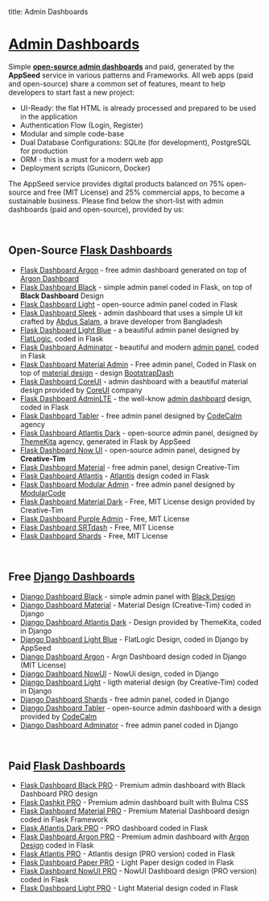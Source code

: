 title: Admin Dashboards

# [Admin Dashboards](https://appseed.us/admin-dashboards)

Simple **[open-source admin dashboards](https://appseed.us/admin-dashboards/open-source)** and paid, generated by the **AppSeed** service in various patterns and Frameworks. All web apps (paid and open-source) share a common set of features, meant to help developers to start fast a new project:

- UI-Ready: the flat HTML is already processed and prepared to be used in the application
- Authentication Flow (Login, Register)
- Modular and simple code-base
- Dual Database Configurations: SQLite (for development), PostgreSQL for production
- ORM - this is a must for a modern web app
- Deployment scripts (Gunicorn, Docker)

The AppSeed service provides digital products balanced on 75% open-source and free (MIT License) and 25% commercial apps, to become a sustainable business. Please find below the short-list with admin dashboards (paid and open-source), provided by us:

<br />

## Open-Source [Flask Dashboards](http://appseed.us/admin-dashboards/flask)

- [Flask Dashboard Argon](./flask-dashboard-argon) - free admin dashboard generated on top of [Argon Dashboard](https://www.creative-tim.com/product/argon-dashboard)
- [Flask Dashboard Black](./flask-dashboard-black) - simple admin panel coded in Flask, on top of **Black Dashboard** Design 
- [Flask Dashboard Light](./flask-dashboard-light) - open-source admin panel coded in Flask
- [Flask Dashboard Sleek](./flask-dashboard-sleek) - admin dashboard that uses a simple UI kit crafted by [Abdus Salam](https://www.iamabdus.com/), a brave developer from Bangladesh
- [Flask Dashboard Light Blue](./flask-dashboard-light-blue) - a beautiful admin panel designed by [FlatLogic](https://flatlogic.com/), coded in Flask
- [Flask Dashboard Adminator](./flask-dashboard-adminator) - beautiful and modern [admin panel](https://colorlib.com/polygon/adminator/index.html?ref=appseed), coded in Flask
- [Flask Dashboard Material Admin](https://appseed.us/admin-dashboards/flask-dashboard-material-admin) - Free admin panel, Coded in Flask on top of [material design](https://appseed.us/ui-kit/material-design) - design [BootstrapDash](https://www.bootstrapdash.com/?ref=appseed) 
- [Flask Dashboard CoreUI](https://appseed.us/admin-dashboards/flask-dashboard-coreui) - admin dashboard with a beautiful material design provided by [CoreUI](https://coreui.io/?ref=appseed) company
- [Flask Dashboard AdminLTE](https://appseed.us/admin-dashboards/flask-dashboard-adminlte) - the well-know [admin dashboard](https://adminlte.io/) design, coded in Flask
- [Flask Dashboard Tabler](https://appseed.us/admin-dashboards/flask-dashboard-tabler) - free admin panel designed by [CodeCalm](https://codecalm.net/?ref=appseed) agency
- [Flask Dashboard Atlantis Dark](https://appseed.us/admin-dashboards/flask-dashboard-atlantis-dark) - open-source admin panel, designed by [ThemeKita](http://themekita.com/?ref=appseed) agency, generated in Flask by AppSeed 
- [Flask Dashboard Now UI](https://appseed.us/admin-dashboards/flask-dashboard-nowui-design) - open-source admin panel, designed by **Creative-Tim**
- [Flask Dashboard Material](https://appseed.us/admin-dashboards/flask-dashboard-material-design) - free admin panel, design Creative-Tim
- [Flask Dashboard Atlantis](https://appseed.us/admin-dashboards/flask-dashboard-atlantis) - [Atlantis](https://www.themekita.com/atlantis-lite-bootstrap-dashboard.html) design coded in Flask
- [Flask Dashboard Modular Admin](https://appseed.us/admin-dashboards/flask-dashboard-modular-admin) - free admin panel designed by [ModularCode](https://modularcode.io/?ref=appseed)
- [Flask Dashboard Material Dark](https://appseed.us/admin-dashboards/flask-dashboard-material-dark) - Free, MIT License design provided by Creative-Tim
- [Flask Dashboard Purple Admin](https://appseed.us/admin-dashboards/flask-dashboard-purpleadmin) - Free, MIT License
- [Flask Dashboard SRTdash](https://github.com/app-generator/flask-dashboard-srtdash) - Free, MIT License
- [Flask Dashboard Shards](https://appseed.us/admin-dashboards/flask-dashboard-shards) - Free, MIT License

<br />

## Free [Django Dashboards](https://appseed.us/admin-dashboards/django)

- [Django Dashboard Black](https://appseed.us/admin-dashboards/django-dashboard-black) - simple admin panel with [Black Design](https://appseed.us/ui-kit/black-design) 
- [Django Dashboard Material](https://appseed.us/admin-dashboards/django-dashboard-material) - Material Design (Creative-Tim) coded in Django
- [Django Dashboard Atlantis Dark](https://appseed.us/admin-dashboards/django-dashboard-atlantis-dark) - Design provided by ThemeKita, coded in Django
- [Django Dashboard Light Blue](https://appseed.us/admin-dashboards/django-dashboard-light-blue) - FlatLogic Design, coded in Django by AppSeed
- [Django Dashboard Argon](https://appseed.us/admin-dashboards/django-dashboard-argon) - Argn Dashboard design coded in Django (MIT License)
- [Django Dashboard NowUI](https://appseed.us/admin-dashboards/django-dashboard-nowui) - NowUi design, coded in Django
- [Django Dashboard Light](https://appseed.us/admin-dashboards/django-dashboard-light) - ligth material design (by Creative-Tim) coded in Django
- [Django Dashboard Shards](https://appseed.us/admin-dashboards/django-dashboard-shards) - free admin panel, coded in Django
- [Django Dashboard Tabler](https://appseed.us/admin-dashboards/django-dashboard-tabler) - open-source admin dashboard with a design provided by [CodeCalm](https://codecalm.net/?ref=appseed)
- [Django Dashboard Adminator](https://appseed.us/admin-dashboards/django-dashboard-adminator) - free admin panel coded in Django

<br />

## Paid [Flask Dashboards](https://appseed.us/bundles/flask-admin-dashboards-pro)

- [Flask Dashboard Black PRO](./flask-dashboard-black-pro) - Premium admin dashboard with Black Dashboard PRO design
- [Flask Dashkit PRO](./flask-dashboard-dashkit-pro) - Premium admin dashboard built with Bulma CSS
- [Flask Dashboard Material PRO](./flask-dashboard-material-pro) - Premium Material Dashboard design coded in Flask Framework
- [Flask Atlantis Dark PRO](./flask-dashboard-atlantis-dark-pro) - PRO dashboard coded in Flask
- [Flask Dashboard Argon PRO](https://appseed.us/admin-dashboards/flask-dashboard-argon-pro) - Premium admin dashboard with [Argon Design](https://appseed.us/ui-kit/argon-design-system) coded in Flask
- [Flask Atlantis PRO](https://appseed.us/admin-dashboards/flask-dashboard-atlantis-pro) - Atlantis design (PRO version) coded in Flask
- [Flask Dashboard Paper PRO](https://appseed.us/admin-dashboards/flask-dashboard-paper-pro) - Light Paper design coded in Flask
- [Flask Dashboard NowUI PRO](https://appseed.us/admin-dashboards/flask-dashboard-now-ui-pro) - NowUI Dashboard design (PRO version) coded in Flask
- [Flask Dashboard Light PRO](https://appseed.us/admin-dashboards/flask-dashboard-light-pro) - Light Material design coded in Flask
